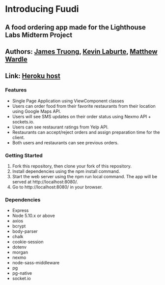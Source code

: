 # Introducing Fuudi
## A food ordering app made for the Lighthouse Labs Midterm Project 
## Authors: [James Truong](https://github.com/james-truong), [Kevin Laburte](https://github.com/kevlabs/), [Matthew Wardle](https://github.com/m-wardle)

## Link: [Heroku host](https://fuudi.herokuapp.com)

### Features
- Single Page Application using ViewComponent classes
- Users can order food from their favorite restaurants from their location using Google Maps API.
- Users will see SMS updates on their order status using Nexmo API + sockets.io.
- Users can see restaurant ratings from Yelp API.
- Restaurants can accept/reject orders and assign preparation time for the client.
- Both users and restaurants can see previous orders.

### Getting Started

1. Fork this repository, then clone your fork of this repository.
2. Install dependencies using the npm install command.
3. Start the web server using the npm run local command. The app will be served at http://localhost:8080/.
4. Go to http://localhost:8080/ in your browser.

### Dependencies
- Express
- Node 5.10.x or above
- axios
- bcrypt
- body-parser
- chalk
- cookie-session
- dotenv
- morgan
- nexmo
- node-sass-middleware
- pg
- pg-native
- socket.io